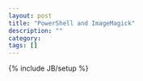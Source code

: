 ```yaml
---
layout: post
title: "PowerShell and ImageMagick"
description: ""
category: 
tags: []
---
```



<script type='text/javascript' src='//www.gistfy.com/github/gist/637235ed815f9e204218?lang=bash&style=monokai_sublime'></script>


{% include JB/setup %}
